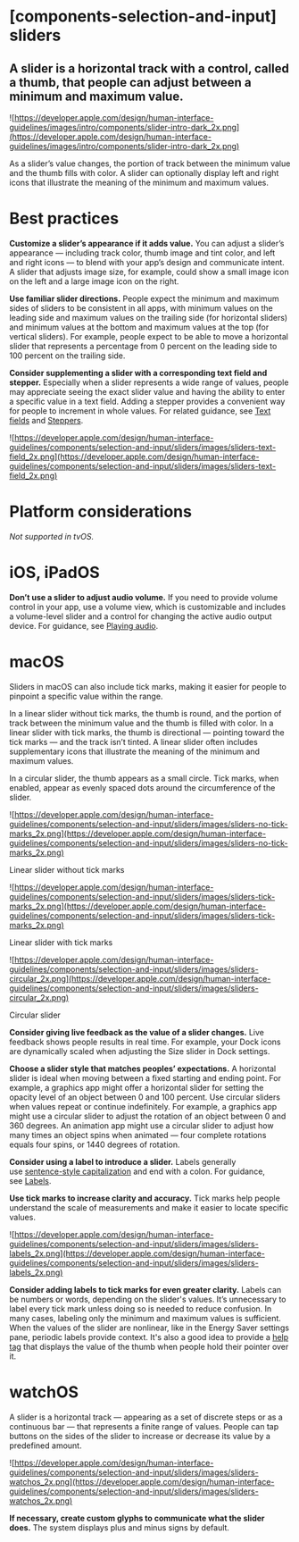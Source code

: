 # **[components-selection-and-input] sliders**

## A slider is a horizontal track with a control, called a thumb, that people can adjust between a minimum and maximum value.

![https://developer.apple.com/design/human-interface-guidelines/images/intro/components/slider-intro-dark_2x.png](https://developer.apple.com/design/human-interface-guidelines/images/intro/components/slider-intro-dark_2x.png)

As a slider’s value changes, the portion of track between the minimum value and the thumb fills with color. A slider can optionally display left and right icons that illustrate the meaning of the minimum and maximum values.

# **Best practices**

**Customize a slider’s appearance if it adds value.** You can adjust a slider’s appearance — including track color, thumb image and tint color, and left and right icons — to blend with your app’s design and communicate intent. A slider that adjusts image size, for example, could show a small image icon on the left and a large image icon on the right.

**Use familiar slider directions.** People expect the minimum and maximum sides of sliders to be consistent in all apps, with minimum values on the leading side and maximum values on the trailing side (for horizontal sliders) and minimum values at the bottom and maximum values at the top (for vertical sliders). For example, people expect to be able to move a horizontal slider that represents a percentage from 0 percent on the leading side to 100 percent on the trailing side.

**Consider supplementing a slider with a corresponding text field and stepper.** Especially when a slider represents a wide range of values, people may appreciate seeing the exact slider value and having the ability to enter a specific value in a text field. Adding a stepper provides a convenient way for people to increment in whole values. For related guidance, see [Text fields](https://developer.apple.com/design/human-interface-guidelines/components/selection-and-input/text-fields) and [Steppers](https://developer.apple.com/design/human-interface-guidelines/components/selection-and-input/steppers).

![https://developer.apple.com/design/human-interface-guidelines/components/selection-and-input/sliders/images/sliders-text-field_2x.png](https://developer.apple.com/design/human-interface-guidelines/components/selection-and-input/sliders/images/sliders-text-field_2x.png)

# **Platform considerations**

*Not supported in tvOS.*

# **iOS, iPadOS**

**Don’t use a slider to adjust audio volume.** If you need to provide volume control in your app, use a volume view, which is customizable and includes a volume-level slider and a control for changing the active audio output device. For guidance, see [Playing audio](https://developer.apple.com/design/human-interface-guidelines/patterns/playing-audio).

# **macOS**

Sliders in macOS can also include tick marks, making it easier for people to pinpoint a specific value within the range.

In a linear slider without tick marks, the thumb is round, and the portion of track between the minimum value and the thumb is filled with color. In a linear slider with tick marks, the thumb is directional — pointing toward the tick marks — and the track isn’t tinted. A linear slider often includes supplementary icons that illustrate the meaning of the minimum and maximum values.

In a circular slider, the thumb appears as a small circle. Tick marks, when enabled, appear as evenly spaced dots around the circumference of the slider.

![https://developer.apple.com/design/human-interface-guidelines/components/selection-and-input/sliders/images/sliders-no-tick-marks_2x.png](https://developer.apple.com/design/human-interface-guidelines/components/selection-and-input/sliders/images/sliders-no-tick-marks_2x.png)

Linear slider without tick marks

![https://developer.apple.com/design/human-interface-guidelines/components/selection-and-input/sliders/images/sliders-tick-marks_2x.png](https://developer.apple.com/design/human-interface-guidelines/components/selection-and-input/sliders/images/sliders-tick-marks_2x.png)

Linear slider with tick marks

![https://developer.apple.com/design/human-interface-guidelines/components/selection-and-input/sliders/images/sliders-circular_2x.png](https://developer.apple.com/design/human-interface-guidelines/components/selection-and-input/sliders/images/sliders-circular_2x.png)

Circular slider

**Consider giving live feedback as the value of a slider changes.** Live feedback shows people results in real time. For example, your Dock icons are dynamically scaled when adjusting the Size slider in Dock settings.

**Choose a slider style that matches peoples’ expectations.** A horizontal slider is ideal when moving between a fixed starting and ending point. For example, a graphics app might offer a horizontal slider for setting the opacity level of an object between 0 and 100 percent. Use circular sliders when values repeat or continue indefinitely. For example, a graphics app might use a circular slider to adjust the rotation of an object between 0 and 360 degrees. An animation app might use a circular slider to adjust how many times an object spins when animated — four complete rotations equals four spins, or 1440 degrees of rotation.

**Consider using a label to introduce a slider.** Labels generally use [sentence-style capitalization](https://help.apple.com/applestyleguide/#/apsgb744e4a3?sub=apdca93e113f1d64) and end with a colon. For guidance, see [Labels](https://developer.apple.com/design/human-interface-guidelines/components/layout-and-organization/labels).

**Use tick marks to increase clarity and accuracy.** Tick marks help people understand the scale of measurements and make it easier to locate specific values.

![https://developer.apple.com/design/human-interface-guidelines/components/selection-and-input/sliders/images/sliders-labels_2x.png](https://developer.apple.com/design/human-interface-guidelines/components/selection-and-input/sliders/images/sliders-labels_2x.png)

**Consider adding labels to tick marks for even greater clarity.** Labels can be numbers or words, depending on the slider's values. It’s unnecessary to label every tick mark unless doing so is needed to reduce confusion. In many cases, labeling only the minimum and maximum values is sufficient. When the values of the slider are nonlinear, like in the Energy Saver settings pane, periodic labels provide context. It's also a good idea to provide a [help tag](https://developer.apple.com/design/human-interface-guidelines/patterns/offering-help) that displays the value of the thumb when people hold their pointer over it.

# **watchOS**

A slider is a horizontal track — appearing as a set of discrete steps or as a continuous bar — that represents a finite range of values. People can tap buttons on the sides of the slider to increase or decrease its value by a predefined amount.

![https://developer.apple.com/design/human-interface-guidelines/components/selection-and-input/sliders/images/sliders-watchos_2x.png](https://developer.apple.com/design/human-interface-guidelines/components/selection-and-input/sliders/images/sliders-watchos_2x.png)

**If necessary, create custom glyphs to communicate what the slider does.** The system displays plus and minus signs by default.